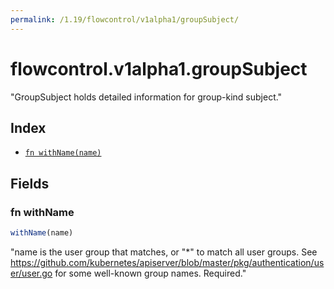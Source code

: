 ```yaml
---
permalink: /1.19/flowcontrol/v1alpha1/groupSubject/
---
```


# flowcontrol.v1alpha1.groupSubject

"GroupSubject holds detailed information for group-kind subject."

## Index

* [`fn withName(name)`](#fn-withname)

## Fields

### fn withName

```ts
withName(name)
```

"name is the user group that matches, or \"*\" to match all user groups. See https://github.com/kubernetes/apiserver/blob/master/pkg/authentication/user/user.go for some well-known group names. Required."